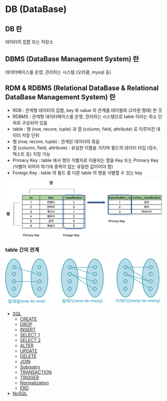 # DB (DataBase)

## DB 란

데이터의 집합 또는 저장소

## DBMS (DataBase Management System) 란

데이터베이스를 운영, 관리하는 시스템 (오라클, mysql 등)

## RDM & RDBMS (Relational DataBase & Relational DataBase Management System) 란

- RDB : 관계형 데이터의 집합, key 와 value 의 관계를 테이블화 (2차원 형태) 한 것
- RDBMS : 관계형 데이터베이스를 운영, 관리하는 시스템으로 table 이라는 최소 단위로 구성되어 있음
- table : 행 (row, recore, tuple) 과 열 (column, field, attribute) 로 이루어진 데이터 저장 단위
- 행 (row, recore, tuple) : 관계된 데이터의 묶음
- 열 (column, field, attribute) : 유일한 이름을 가지며 필드의 데이터 타입 (정수, 텍스트 등) 지정 가능
- Primary Key : table 에서 행의 식별자로 이용되는 열을 Key 또는 Primary Key (식별이 되어야 하기에 중복이 없는 유일한 값이어야 함)
- Foreign Key : table 의 필드 중 다른 table 의 행을 식별할 수 있는 key

![rdb_table](rdb_table.png)

### table 간의 관계

![rdb_relation](rdb_relation.png)

- [SQL](https://github.com/sotthang/TIL/blob/master/db/sql.md)
  - [CREATE](https://github.com/sotthang/TIL/blob/master/db/sql_create.md)
  - [DROP](https://github.com/sotthang/TIL/blob/master/db/sql_drop.md)
  - [INSERT](https://github.com/sotthang/TIL/blob/master/db/sql_insert.md)
  - [SELECT 1](https://github.com/sotthang/TIL/blob/master/db/sql_select_1.md)
  - [SELECT 2](https://github.com/sotthang/TIL/blob/master/db/sql_select_2.md)
  - [ALTER](https://github.com/sotthang/TIL/blob/master/db/sql_alter.md)
  - [UPDATE](https://github.com/sotthang/TIL/blob/master/db/sql_update.md)
  - [DELETE](https://github.com/sotthang/TIL/blob/master/db/sql_delete.md)
  - [JOIN](https://github.com/sotthang/TIL/blob/master/db/sql_join.md)
  - [Subquery](https://github.com/sotthang/TIL/blob/master/db/sql_subquery.md)
  - [TRANSACTION](https://github.com/sotthang/TIL/blob/master/db/sql_transaction.md)
  - [TRIGGER](https://github.com/sotthang/TIL/blob/master/db/sql_trigger.md)
  - [Normalization](https://github.com/sotthang/TIL/blob/master/db/sql_normalization.md)
  - [ERD](https://github.com/sotthang/TIL/blob/master/db/sql_erd.md)
- [NoSQL](https://github.com/sotthang/TIL/blob/master/db/nosql.md)

